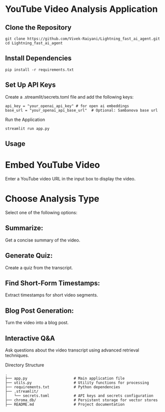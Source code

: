 # YouTube Video Analysis Application

## Clone the Repository

```
git clone https://github.com/Vivek-Raiyani/Lightning_fast_ai_agent.git
cd Lightning_fast_ai_agent
```

## Install Dependencies
```
pip install -r requirements.txt
```

## Set Up API Keys
Create a .streamlit/secrets.toml file and add the following keys:
```
api_key = "your_openai_api_key" # for open ai embeddings
base_url = "your_openai_api_base_url"  # Optional: Sambanova base url
```
Run the Application
```
streamlit run app.py
```

## Usage
# Embed YouTube Video
Enter a YouTube video URL in the input box to display the video.
# Choose Analysis Type
Select one of the following options:

## Summarize:
Get a concise summary of the video.
## Generate Quiz:
Create a quiz from the transcript.
## Find Short-Form Timestamps:
Extract timestamps for short video segments.
## Blog Post Generation: 
Turn the video into a blog post.
## Interactive Q&A
Ask questions about the video transcript using advanced retrieval techniques.


Directory Structure

```
.
├── app.py                     # Main application file
├── utils.py                   # Utility functions for processing
├── requirements.txt           # Python dependencies
├── .streamlit/
│   └── secrets.toml           # API keys and secrets configuration
├── chroma_db/                 # Persistent storage for vector stores
├── README.md                  # Project documentation

```

